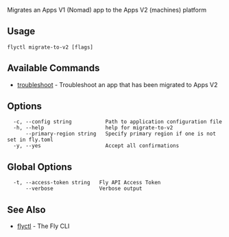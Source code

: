 Migrates an Apps V1 (Nomad) app to the Apps V2 (machines) platform

## Usage
~~~
flyctl migrate-to-v2 [flags]
~~~

## Available Commands
* [troubleshoot](/docs/flyctl/migrate-to-v2-troubleshoot/)	 - Troubleshoot an app that has been migrated to Apps V2

## Options

~~~
  -c, --config string           Path to application configuration file
  -h, --help                    help for migrate-to-v2
      --primary-region string   Specify primary region if one is not set in fly.toml
  -y, --yes                     Accept all confirmations
~~~

## Global Options

~~~
  -t, --access-token string   Fly API Access Token
      --verbose               Verbose output
~~~

## See Also

* [flyctl](/docs/flyctl/help/)	 - The Fly CLI

